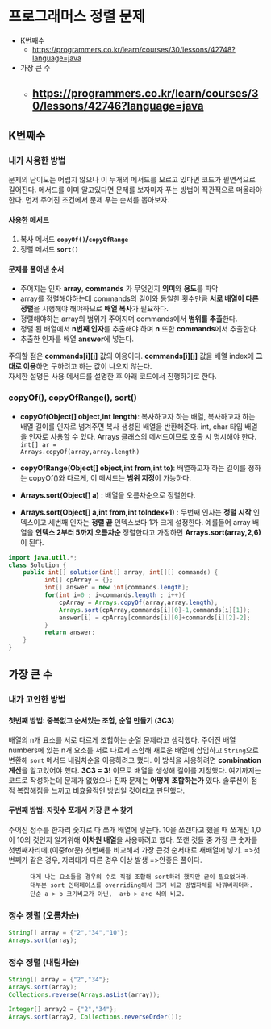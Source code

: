 # 프로그래머스 정렬 문제 
- K번째수
    - https://programmers.co.kr/learn/courses/30/lessons/42748?language=java
- 가장 큰 수
	- https://programmers.co.kr/learn/courses/30/lessons/42746?language=java
		- 
## K번째수
### 내가 사용한 방법
 문제의 난이도는 어렵지 않으나 이 두개의 메서드를 모르고 있다면 코드가 필연적으로 길어진다. 메서드를 이미 알고있다면 문제를 보자마자 푸는 방법이 직관적으로 떠올라야 한다. 먼저 주어진 조건에서 문제 푸는 순서를 뽑아보자.
#### 사용한 메서드
1. 복사 메서드 <code>**copyOf()</code>/<code>copyOfRange**</code>
2. 정렬 메서드 <code>**sort()**</code>
#### 문제를 풀어낸 순서
- 주어지는 인자 **array**, **commands** 가 무엇인지 **의미**와 **용도**를 파악
- array를 정렬해야하는데 commands의 길이와 동일한 횟수만큼 **서로 배열이 다른 정렬**을 시행해야 해야하므로 **배열 복사**가 필요하다.
- 정렬해야하는 array의 범위가 주어지며 commands에서 **범위를 추출**한다.
- 정렬 된 배열에서 **n번째 인자**를 추출해야 하며 **n** 또한 **commands**에서 추출한다. 
- 추출한 인자를 배열 **answer**에 넣는다.

주의할 점은 **commands&#91;i&#93;&#91;j&#93;** 값의 이용이다. **commands&#91;i&#93;&#91;j&#93;** 값을 배열 index에 **그대로 이용**하면 구하려고 하는 값이 나오지 않는다. <br>
자세한 설명은 사용 메서드를 설명한 후 아래 코드에서 진행하기로 한다.

### copyOf(), copyOfRange(), sort()
- **copyOf(Object[] object,int length)**: 복사하고자 하는 배열, 복사하고자 하는 배열 길이를 인자로 넘겨주면 복사 생성된 배열을 반환해준다. int, char 타입 배열을 인자로 사용할 수 있다. Arrays 클래스의 메서드이므로 호출 시 명시해야 한다.
<code>int[] ar = Arrays.copyOf(array,array.length)</code>

- **copyOfRange(Object[] object,int from,int to)**: 배열하고자 하는 길이를 정하는 copyOf()와 다르게, 이 메서드는 **범위 지정**이 가능하다.
- **Arrays.sort(Object[] a)** : 배열을 오름차순으로 정렬한다.
- **Arrays.sort(Object[] a,int from,int toIndex+1)** : 두번째 인자는 **정렬 시작** 인덱스이고 세번째 인자는 **정렬 끝** 인덱스보다 1가 크게 설정한다. 예를들어 array 배열을 **인덱스 2부터 5까지 오름차순** 정렬한다고 가정하면 **Arrays.sort(array,2,6)** 이 된다.

```java
import java.util.*;
class Solution {
    public int[] solution(int[] array, int[][] commands) {
		  int[] cpArray = {};
	      int[] answer = new int[commands.length];
	      for(int i=0 ; i<commands.length ; i++){
	    	  cpArray = Arrays.copyOf(array,array.length);
	          Arrays.sort(cpArray,commands[i][0]-1,commands[i][1]);
	          answer[i] = cpArray[commands[i][0]+commands[i][2]-2];
	      }
	      return answer;
    }
}
```

## 가장 큰 수
### 내가 고안한 방법
#### 첫번째 방법: 중복없고 순서있는 조합, 순열 만들기 (3C3)
배열의 n개 요소를 서로 다르게 조합하는 순열 문제라고 생각했다. 주어진 배열 numbers에 있는 n개 요소를 서로 다르게 조합해 새로운 배열에 삽입하고 <code>String</code>으로 변환해 <code>sort</code> 메서드 내림차순을 이용하려고 했다. 이 방식을 사용하려면 **combination 계산**을 알고있어야 했다. **3C3 = 3!** 이므로 배열을 생성해 길이를 지정했다. 여기까지는 코드로 작성하는데 문제가 없었으나 진짜 문제는 **어떻게 조합하는가** 였다. 솔루션이 점점 복잡해짐을 느끼고 비효율적인 방법일 것이라고 판단했다.

#### 두번째 방법: 자릿수 쪼개서 가장 큰 수 찾기
주어진 정수를 한자리 숫자로 다 쪼개 배열에 넣는다. 10을 쪼갠다고 했을 때 쪼개진 1,0이 10의 것인지 알기위해 **이차원 배열**을 사용하려고 했다.
          쪼갠 것들 중 가장 큰 숫자를 첫번째자리에.(이중for문)
          첫번째를 비교해서 가장 큰것 순서대로 새배열에 넣기.
          =>첫번째가 같은 경우, 자리대가 다른 경우 이상 발생
          =>안좋은 풀이다.

          대게 나는 요소들을 경우의 수로 직접 조합해 sort하려 했지만 굳이 필요없더라.
          대부분 sort 인터페이스를 overriding해서 크기 비교 방법자체를 바꿔버리더라.
          단순 a > b 크기비교가 아닌,  a+b > a+c 식의 비교. 



### 정수 정렬 (오름차순) 
```java
String[] array = {"2","34","10"};
Arrays.sort(array); 
```


### 정수 정렬 (내림차순) 
```java
String[] array = {"2","34"};
Arrays.sort(array); 
Collections.reverse(Arrays.asList(array));

Integer[] array2 = {"2","34"};
Arrays.sort(array2, Collections.reverseOrder());
```